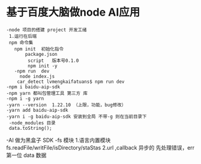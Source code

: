 # 基于百度大脑做node AI应用
    -node 项目的搭建 project 开发工绪
     1.运行在后端
     npm 命令集
       npm init  初始化指令 
           package.json
            script   版本号0.1.0
            npm init -y
       -npm run  dev 
         node index.js
        car_detect lvmengkaifatuans$ npm run dev
    -npm i baidu-aip-sdk
    -npm yarn 都叫包管理工具 第三方 库
    -npm i -g yarn
    -yarn --version  1.22.10 （上限，功能，bug修改）
    -yarn add baidu-aip-sdk
    -yarn i -g baidu-aip-sdk 安装到全局 不带-g 则在当前目录下
     -node_modules 目录
     data.toString();

-AI 做为黑盒子
    SDK 
    -fs 模块
    1.语言内置模块
     fs.readFile/writFile/isDirectory/staStas
    2.url ,callback 异步的
     先处理错误，err第一位
     data 数据
    


